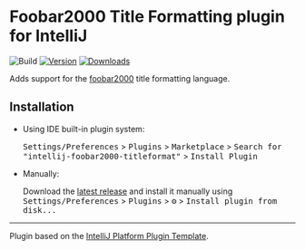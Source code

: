 # Foobar2000 Title Formatting plugin for IntelliJ

![Build](https://github.com/stengerh/intellij-foobar2000-titleformat/workflows/Build/badge.svg)
[![Version](https://img.shields.io/jetbrains/plugin/v/17729-foobar2000-title-formatting.svg)](https://plugins.jetbrains.com/plugin/17729-foobar2000-title-formatting)
[![Downloads](https://img.shields.io/jetbrains/plugin/d/17729-foobar2000-title-formatting.svg)](https://plugins.jetbrains.com/plugin/17729-foobar2000-title-formatting)

<!-- Plugin description -->
Adds support for the [foobar2000](http://foobar2000.org/) title formatting language.
<!-- Plugin description end -->

## Installation

- Using IDE built-in plugin system:
  
  <kbd>Settings/Preferences</kbd> > <kbd>Plugins</kbd> > <kbd>Marketplace</kbd> > <kbd>Search for "intellij-foobar2000-titleformat"</kbd> >
  <kbd>Install Plugin</kbd>
  
- Manually:

  Download the [latest release](https://github.com/stengerh/intellij-foobar2000-titleformat/releases/latest) and install it manually using
  <kbd>Settings/Preferences</kbd> > <kbd>Plugins</kbd> > <kbd>⚙️</kbd> > <kbd>Install plugin from disk...</kbd>


---
Plugin based on the [IntelliJ Platform Plugin Template][template].

[template]: https://github.com/JetBrains/intellij-platform-plugin-template
